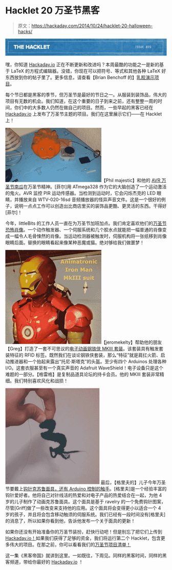 # Hacklet 20 万圣节黑客

> 原文：<https://hackaday.com/2014/10/24/hacklet-20-halloween-hacks/>

![20](img/96a9cc628082a4afa7c1334cb81dbd49.png)

嘿，你知道 [Hackaday.io](http://hackaday.io/) 正在不断更新和改进吗？本周最酷的功能之一是新的基于 LaTeX 的方程式编辑器。没错，你现在可以把符号、等式和其他各种 LaTeX 好东西放到你的帖子里了。更多信息，请查看【Brian Benchoff 的】[乳胶演示项目](http://hackaday.io/project/3219)。

每个节日都是黑客的季节，但万圣节是最好的节日之一。从服装到装饰品，伟大的项目有无数的机会。我们知道，在这个重要的日子到来之前，还有整整一周的时间，你们中的大多数人仍然在做自己的项目。然而，一些早起的黑客已经在 [Hackaday.io](http://hackaday.io/) 上发布了万圣节主题的项目。我们在这里展示它们——在 Hacklet 上！

[![pumpkin1](img/015a21934f8f73106707eb144c164bd0.png)](http://hackaday.io/project/3165)【Phil majestic】和他的 [AVR 万圣节南瓜](http://hackaday.io/project/3165)在万圣节精神。[菲尔]用 ATmega328 作为它的大脑创造了一个运动激活的鬼火。AVR 监控 PIR 运动传感器。当检测到运动时，它会闪烁杰克的 LED 眼睛，并播放来自 WTV-020-16sd 音频播放器的怪异声音文件。这是一个很好的例子，说明一点点工作可以创造出比商店里买的装饰品更酷、更灵活的东西。干得好[菲尔]！

今年，littleBits 的工作人员一直在为万圣节加班加点。我们肯定喜欢他们的[万圣节恐怖肖像](http://hackaday.io/project/3143)。一个动作触发器、一个伺服系统和几个胶水点就能把一幅普通的肖像变成一幅令人毛骨悚然的肖像。当运动检测器被触发时，伺服机构将一张纸移到肖像眼睛后面。替换的眼睛看起来像某种恶魔或猫。绝对够给我们做噩梦！

[![ironman](img/7a257ab871e7031828d0839a3beb3741.png)](http://hackaday.io/project/885)【jeromekelty】帮助他的朋友【Greg】打造了一套不可思议的[电子动画钢铁侠 MKIII 套装](http://hackaday.io/project/885)。该套装具有触发套装特征的 RFID 标签。既然我们在谈论钢铁侠套装，那么“特征”就是肩扛火箭、启动推进器和一个抬起来露出“托尼·斯塔克”的头盔。至少有四个 Arduinos 处理各种 I/O。这套衣服甚至有一个真实声音的 Adafruit WaveShield！电子设备只是这个难题的一部分。【格雷格】是复制品道具论坛的持卡会员。他的 MKIII 套装非常精细。我们特别喜欢风化和战损！

[![tenticles](img/02bacf204bd5116266bfeb7192cb1136.png)](http://hackaday.io/project/2414) 最后，【格里夫的】儿子今年万圣节要戴上[钩针克苏鲁面具，还有 Arduino 控制的触手](http://hackaday.io/project/2414)。[格里夫]是一个经验丰富的钩针爱好者。他将自己对针线活的热爱和对电子产品的热爱结合在一起，为他 4 岁的儿子制作了动画克苏鲁面具。这个面具是基于 ravelry 的一个免费钩针图案，尽管[Griff]做了一些改变来支持他的应用。这个面具将会变得更小以适合一个 4 岁的孩子，并且将会包含移动触须的伺服系统。我们已经有一段时间没有[格里夫]的消息了，所以如果你看到他，告诉他发布一个关于面具的更新！

如果你还没有开始准备你的万圣节装扮，赶快行动吧！但是别忘了把它们上传到 [Hackaday.io！](http://hackaday.io/)如果我们获得了足够的资金，我们将运行第二个 Hacklet，包含更多伟大的项目。在那之前，你可以看看我们的[万圣节项目清单！](http://hackaday.io/list/3225-halloween-hacks)

这一集《黑客帝国》就讲到这里。一如既往，下周见。同样的黑客时间，同样的黑客频道，带给你最好的 [Hackaday.io](http://hackaday.io) ！